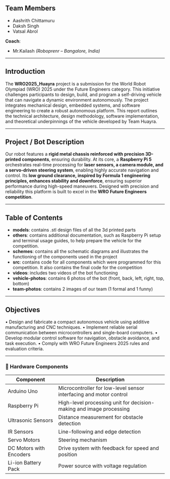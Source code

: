 ## Team Members  
- Aashrith Chittamuru
- Daksh Singh 
- Vatsal Abrol 

**Coach**: 
- Mr.Kailash *(Roboprenr – Bangalore, India)*  

---

## Introduction
The **WRO2025_Huayra** project is a submission for the World Robot Olympiad (WRO) 2025 under the Future Engineers category. This initiative challenges participants to design, build, and program a self-driving vehicle that can navigate a dynamic environment autonomously. The project integrates mechanical design, embedded systems, and software engineering to create a robust autonomous platform.
This report outlines the technical architecture, design methodology, software implementation, and theoretical underpinnings of the vehicle developed by Team Huayra.

---

## Project / Bot Description  
Our robot features a **rigid metal chassis reinforced with precision 3D-printed components**, ensuring durability. At its core, a **Raspberry Pi 5** orchestrates real-time processing for **laser sensors, a camera module, and a servo-driven steering system**, enabling highly accurate navigation and control. Its **low ground clearance, inspired by Formula 1 engineering principles, enhances stability and downforce**, ensuring superior performance during high-speed maneuvers. Designed with precision and reliability this platform is built to excel in the **WRO Future Engineers competition**.

---

## Table of Contents  
- **models**: contains .stl design files of all the 3d printed parts
- **others**: contains additional documentation, such as Raspberry Pi setup and terminal usage guides, to help prepare the vehicle for the competition.
- **schemes**: contains all the schematic diagrams and illustrates the functioning of the components used in the project
- **src**: contains code for all components which were programmed for this competition. It also contains the final code for the competition
- **videos**: includes two videos of the bot functioning
- **vehicle-photos**: contains 6 photos of the bot (front, back, left, right, top, bottom)
- **team-photos**: contains 2 images of our team (1 formal and 1 funny)

---

## Objectives

•⁠  ⁠Design and fabricate a compact autonomous vehicle using additive manufacturing and CNC techniques.
•⁠  ⁠Implement reliable serial communication between microcontrollers and single-board computers.
•⁠  ⁠Develop modular control software for navigation, obstacle avoidance, and task execution.
•⁠  ⁠Comply with WRO Future Engineers 2025 rules and evaluation criteria.


---

### 🔧 Hardware Components

| Component                 | Description                                                                 |
|---------------------------|-----------------------------------------------------------------------------|
| Arduino Uno               | Microcontroller for low-level sensor interfacing and motor control          |
| Raspberry Pi              | High-level processing unit for decision-making and image processing         |
| Ultrasonic Sensors        | Distance measurement for obstacle detection                                 |
| IR Sensors                | Line-following and edge detection                                           |
| Servo Motors              | Steering mechanism                                                          |
| DC Motors with Encoders   | Drive system with feedback for speed and position                           |
| Li-ion Battery Pack       | Power source with voltage regulation                                        |




